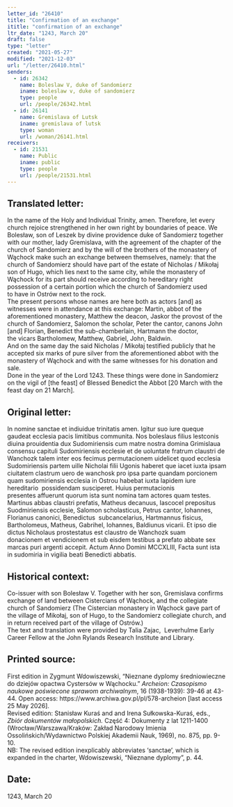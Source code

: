 ```yaml
---
letter_id: "26410"
title: "Confirmation of an exchange"
ititle: "confirmation of an exchange"
ltr_date: "1243, March 20"
draft: false
type: "letter"
created: "2021-05-27"
modified: "2021-12-03"
url: "/letter/26410.html"
senders:
  - id: 26342
    name: Boleslaw V, duke of Sandomierz
    iname: boleslaw v, duke of sandomierz
    type: people
    url: /people/26342.html
  - id: 26141
    name: Gremislava of Lutsk
    iname: gremislava of lutsk
    type: woman
    url: /woman/26141.html
receivers:
  - id: 21531
    name: Public
    iname: public
    type: people
    url: /people/21531.html
---
```

<h2> Translated letter:</h2><p>In the name of the Holy and Individual Trinity, amen. Therefore, let every church rejoice&nbsp;strengthened in her own right by boundaries of peace. We Bolesław, son of Leszek by divine&nbsp;providence duke of Sandomierz together with our mother, lady Gremislava, with the&nbsp;agreement of the chapter of the church of Sandomierz and by the will of the brothers of the&nbsp;monastery of Wąchock make such an exchange between themselves, namely: that the church&nbsp;of Sandomierz should have part of the estate of Nicholas / Mikołaj son of Hugo, which lies&nbsp;next to the same city, while the monastery of Wąchock for its part should receive according&nbsp;to hereditary right possession of a certain portion which the church of Sandomierz used to&nbsp;have in Ostrów next to the rock.&nbsp;<br>The present persons whose names are here both as actors [and] as witnesses were in&nbsp;attendance at this exchange: Martin, abbot of the aforementioned monastery, Matthew the&nbsp;deacon, Jaskor the provost of the church of Sandomierz, Salomon the scholar, Peter the&nbsp;cantor, canons John [and] Florian, Benedict the sub-chamberlain, Hartmann the doctor, the&nbsp;vicars Bartholomew, Matthew, Gabriel, John, Baldwin.&nbsp;<br>And on the same day the said Nicholas / Mikołaj testified publicly that he accepted six marks&nbsp;of pure silver from the aforementioned abbot with the monastery of Wąchock and with the&nbsp;same witnesses for his donation and sale.&nbsp;<br>Done in the year of the Lord 1243. These things were done in Sandomierz on the vigil of [the&nbsp;feast] of Blessed Benedict the Abbot [20 March with the feast day on 21 March].</p><h2 class="mt-4"> Original letter:</h2><p>In nomine sanctae et indiuidue trinitatis amen. Igitur suo iure queque gaudeat ecclesia pacis&nbsp;limitibus communita. Nos boleslaus filius lestconis diuina prouidentia dux&nbsp;Sudomiriensis cum matre nostra domina Grimislaua consensu capituli Sudomiriensis&nbsp;ecclesie et de uoluntate fratrum claustri de Wanchozk talem inter eos fecimus&nbsp;permutacionem uidelicet quod ecclesia Sudomiriensis partem uille Nicholai filii&nbsp;Ugonis haberet que iacet iuxta ipsam ciuitatem clastrum uero de wanchosk pro ipsa&nbsp;parte quandam porcionem quam sudomiriensis ecclesia in Ostrou habebat iuxta&nbsp;lapidem iure hereditario&nbsp; possidendam susciperet. Huius permutacionis presentes&nbsp;affuerunt quorum ista sunt nomina tam actores quam testes. Martinus abbas claustri&nbsp;prefatis, Matheus decanuus, Iascocel prepositus Suodmiriensis ecclesie, Salomon&nbsp;scholasticus, Petrus cantor, Iohannes, Florianus canonici, Benedictus&nbsp; subcancelarius,&nbsp;Hartmannus fisicus, Bartholomeus, Matheus, Gabrihel, Iohannes, Baldiunus vicarii.&nbsp;Et ipso die dictus Nicholaus prostestatus est claustro de Wanchozk suam donacionem&nbsp;et vendicionem et sub eisdem testibus a prefato abbate sex marcas puri argenti&nbsp;accepit. Actum Anno Domini MCCXLIII, Facta sunt ista in sudomiria in vigilia beati&nbsp;Benedicti abbatis.</p><h2 class="mt-4"> Historical context:</h2><p>Co-issuer with son Bolesław V. Together with her son, Gremislava confirms exchange of&nbsp;land between Cistercians of Wąchock, and the collegiate church of Sandomierz (The&nbsp;Cistercian monastery in Wąchock gave part of the village of Mikołaj, son of Hugo, to&nbsp;the Sandomierz collegiate church, and in return received part of the village of&nbsp;Ostrów.)&nbsp;<br>The text and translation were provided by Talia Zajac,&nbsp;&nbsp;<span>Leverhulme Early Career Fellow&nbsp;<span>at the John Rylands Research Institute and Library.</span></span></p><h2 class="mt-4"> Printed source:</h2><p>First edition in Zygmunt Wdowiszewski, “Nieznane dyplomy średniowieczne do dziejów&nbsp;opactwa Cystersów w Wąchocku.” <em>Archeion: Czasopismo naukowe poświecone&nbsp;sprawom archiwalnym</em>, 16 (1938-1939): 39-46 at 43-44. Open access:&nbsp;https://www.archiwa.gov.pl/pl/578-archeion [last access 25 May 2026].&nbsp;<br>Revised edition: Stanisław Kuraś and and Irena Sułkowska-Kuraś, eds., <em>Zbiór dokumentów&nbsp;małopolskich.</em> Część 4: Dokumenty z lat 1211-1400 (Wrocław/Warszawa/Kraków:&nbsp;Zakład Narodowy Imienia Ossolińskich/Wydawnictwo Polskiej Akademii Nauk,&nbsp;1969), no. 875, pp. 9-10.&nbsp;<br>NB: The revised edition inexplicably abbreviates ‘sanctae’, which is expanded in the charter,&nbsp;Wdowiszewski, “Nieznane dyplomy”, p. 44.</p><h2 class="mt-4"> Date:</h2>1243, March 20